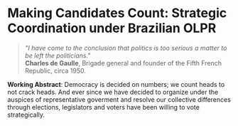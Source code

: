 # Making Candidates Count: Strategic Coordination under Brazilian OLPR

> *"I have come to the conclusion that politics is too serious a matter to be left the politicians."* <br>
> **Charles de Gaulle**, Brigade general and founder of the Fifth French Republic, circa 1950.

**Working Abstract**: Democracy is decided on numbers; we count heads to not crack heads. And ever since we have decided to organize under the auspices of representative goverment and resolve our collective differences through elections, legislators and voters have been willing to vote strategically.  

